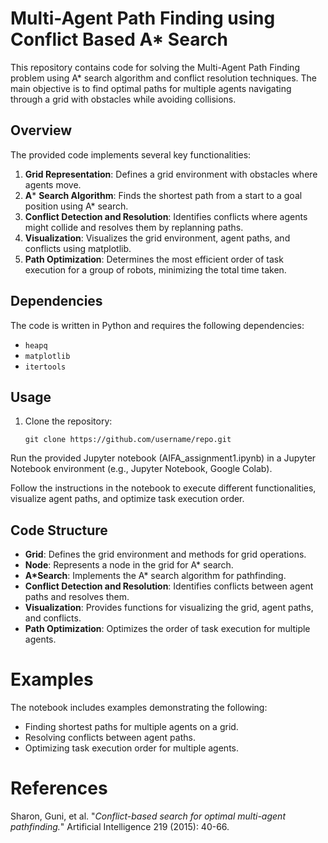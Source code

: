 # Multi-Agent Path Finding using Conflict Based A* Search

This repository contains code for solving the Multi-Agent Path Finding problem using A* search algorithm and conflict resolution techniques. The main objective is to find optimal paths for multiple agents navigating through a grid with obstacles while avoiding collisions.

## Overview
The provided code implements several key functionalities:
1. **Grid Representation**: Defines a grid environment with obstacles where agents move.
2. **A*** **Search Algorithm**: Finds the shortest path from a start to a goal position using A* search.
3. **Conflict Detection and Resolution**: Identifies conflicts where agents might collide and resolves them by replanning paths.
4. **Visualization**: Visualizes the grid environment, agent paths, and conflicts using matplotlib.
5. **Path Optimization**: Determines the most efficient order of task execution for a group of robots, minimizing the total time taken.

## Dependencies
The code is written in Python and requires the following dependencies:
- `heapq`
- `matplotlib`
- `itertools`

## Usage
1. Clone the repository:
   ```
   git clone https://github.com/username/repo.git
   ```
Run the provided Jupyter notebook (AIFA_assignment1.ipynb) in a Jupyter Notebook environment (e.g., Jupyter Notebook, Google Colab).

Follow the instructions in the notebook to execute different functionalities, visualize agent paths, and optimize task execution order.

## Code Structure
- **Grid**: Defines the grid environment and methods for grid operations.
- **Node**: Represents a node in the grid for A* search.
- **A*Search**: Implements the A* search algorithm for pathfinding.
- **Conflict Detection and Resolution**: Identifies conflicts between agent paths and resolves them.
- **Visualization**: Provides functions for visualizing the grid, agent paths, and conflicts.
- **Path Optimization**: Optimizes the order of task execution for multiple agents.

# Examples
The notebook includes examples demonstrating the following:

- Finding shortest paths for multiple agents on a grid.
- Resolving conflicts between agent paths.
- Optimizing task execution order for multiple agents.

# References
Sharon, Guni, et al. "*Conflict-based search for optimal multi-agent pathfinding.*" Artificial Intelligence 219 (2015): 40-66.
